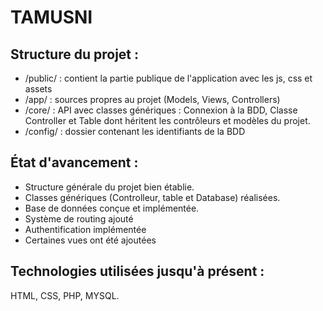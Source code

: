 # TAMUSNI

## Structure du projet :

- /public/ : contient la partie publique de l'application avec les js, css et assets
- /app/ : sources propres au projet (Models, Views, Controllers)
- /core/ : API avec classes génériques : Connexion à la BDD, Classe Controller et Table dont héritent les contrôleurs et modèles du projet.
- /config/ : dossier contenant les identifiants de la BDD

## État d'avancement :

- Structure générale du projet bien établie.
- Classes génériques (Controlleur, table et Database) réalisées.
- Base de données conçue et implémentée.
- Système de routing ajouté
- Authentification implémentée
- Certaines vues ont été ajoutées

## Technologies utilisées jusqu'à présent :

HTML, CSS, PHP, MYSQL.
